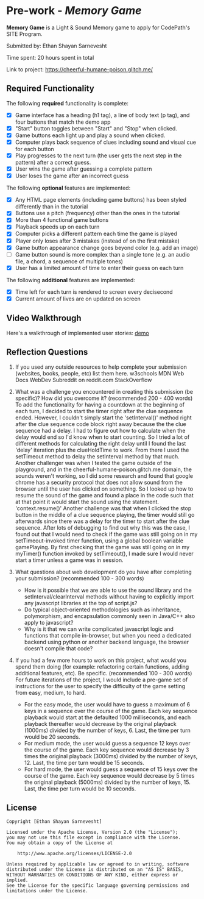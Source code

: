 # Pre-work - *Memory Game*

**Memory Game** is a Light & Sound Memory game to apply for CodePath's SITE Program. 

Submitted by: Ethan Shayan Sarnevesht

Time spent: 20 hours spent in total

Link to project: https://cheerful-humane-poison.glitch.me/

## Required Functionality

The following **required** functionality is complete:

* [x] Game interface has a heading (h1 tag), a line of body text (p tag), and four buttons that match the demo app
* [x] "Start" button toggles between "Start" and "Stop" when clicked. 
* [x] Game buttons each light up and play a sound when clicked. 
* [x] Computer plays back sequence of clues including sound and visual cue for each button
* [x] Play progresses to the next turn (the user gets the next step in the pattern) after a correct guess. 
* [x] User wins the game after guessing a complete pattern
* [x] User loses the game after an incorrect guess

The following **optional** features are implemented:

* [x] Any HTML page elements (including game buttons) has been styled differently than in the tutorial
* [x] Buttons use a pitch (frequency) other than the ones in the tutorial
* [x] More than 4 functional game buttons
* [x] Playback speeds up on each turn
* [x] Computer picks a different pattern each time the game is played
* [x] Player only loses after 3 mistakes (instead of on the first mistake)
* [x] Game button appearance change goes beyond color (e.g. add an image)
* [ ] Game button sound is more complex than a single tone (e.g. an audio file, a chord, a sequence of multiple tones)
* [x] User has a limited amount of time to enter their guess on each turn

The following **additional** features are implemented:

- [x] Time left for each turn is rendered to screen every decisecond
- [x] Current amount of lives are on updated on screen 

## Video Walkthrough

Here's a walkthrough of implemented user stories:
[demo](https://i.imgur.com/cOR4OHo.mp4)


## Reflection Questions
1. If you used any outside resources to help complete your submission (websites, books, people, etc) list them here. 
w3schools
MDN Web Docs
WebDev Subreddit on reddit.com
StackOverflow

2. What was a challenge you encountered in creating this submission (be specific)? How did you overcome it? (recommended 200 - 400 words) 
To add the functionality for having a countdown at the beginning of each turn, I decided to start the timer right after the clue sequence ended. However, I couldn't simply start the 'setInterval()' method right after the clue sequence code block right away because the the clue sequence had a delay. I had to figure out how to calculate when the delay would end so I'd know when to start counting. So I tried a lot of different methods for calculating the right delay until I found the last 'delay' iteration plus the clueHoldTime to work. From there I used the setTimeout method to delay the setInterval method by that much.
Another challenger was when I tested the game outside of the playground, and in the cheerful-humane-poison.glitch.me domain, the sounds weren't working, so I did some research and found that google chrome has a security protocol that does not allow sound from the browser until the user has clicked on something. So I looked up how to resume the sound of the game and found a place in the code such that at that point it would start the sound using the statement. 'context.resume()'
Another challenge was that when I clicked the stop button in the middle of a clue sequence playing, the timer would still go afterwards since there was a delay for the timer to start after the clue sequence. After lots of debugging to find out why this was the case, I found out that I would need to check if the game was still going on in my setTimeout-invoked timer function, using a global boolean variable gamePlaying. By first checking that the game was still going on in my myTimer() function invoked by setTimeout(), I made sure I would never start a timer unless a game was in session.


3. What questions about web development do you have after completing your submission? (recommended 100 - 300 words) 
    * How is it possible that we are able to use the sound library and the setInterval/clearInterval methods without having to explicitly import any javascript libraries at the top of script.js?
    * Do typical object-oriented methodologies such as inheritance, polymorphism, and encapsulation commonly seen in Java/C++ also apply to javascript?
    * Why is it that we can write complicated javascript logic and functions that compile in-browser, but when you need a dedicated backend using python or another backend language, the browser doesn't compile that code?



4. If you had a few more hours to work on this project, what would you spend them doing (for example: refactoring certain functions, adding additional features, etc). Be specific. (recommended 100 - 300 words) 
For future iterations of the project, I would include a pre-game set of instructions for the user to specify the difficulty of the game setting from easy, medium, to hard.
    * For the easy mode, the user would have to guess a maximum of 6 keys in a sequence over the course of the game. Each key sequence playback would start at the defaulted 1000 milliseconds, and each playback thereafter would decrease by the original playback (1000ms) divided by the number of keys, 6. Last, the time per turn would be 20 seconds.
    * For medium mode, the user would guess a sequence 12 keys over the course of the game. Each key sequence would decrease by 3 times the original playback (3000ms) divided by the number of keys, 12. Last, the time per turn would be 15 seconds.
    * For hard mode, the user would guess a sequence of 15 keys over the course of the game.  Each key sequence would decrease by 5 times the original playback (5000ms) divided by the number of keys, 15. Last, the time per turn would be 10 seconds.
    




## License

    Copyright [Ethan Shayan Sarnevesht]

    Licensed under the Apache License, Version 2.0 (the "License");
    you may not use this file except in compliance with the License.
    You may obtain a copy of the License at

        http://www.apache.org/licenses/LICENSE-2.0

    Unless required by applicable law or agreed to in writing, software
    distributed under the License is distributed on an "AS IS" BASIS,
    WITHOUT WARRANTIES OR CONDITIONS OF ANY KIND, either express or implied.
    See the License for the specific language governing permissions and
    limitations under the License.
